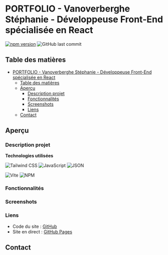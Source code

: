 # PORTFOLIO - Vanoverberghe Stéphanie - Développeuse Front-End spécialisée en React

[![npm version](https://badge.fury.io/js/npm.svg)](https://badge.fury.io/js/npm) ![GitHub last commit](https://img.shields.io/github/last-commit/stephanievanoverberghe/sv-portfolio)

## Table des matières

-   [PORTFOLIO - Vanoverberghe Stéphanie - Développeuse Front-End spécialisée en React](#portfolio---vanoverberghe-stéphanie---développeuse-front-end-spécialisée-en-react)
    -   [Table des matières](#table-des-matières)
    -   [Aperçu](#aperçu)
        -   [Description projet](#description-projet)
        -   [Fonctionnalités](#fonctionnalités)
        -   [Screenshots](#screenshots)
        -   [Liens](#liens)
    -   [Contact](#contact)

## Aperçu

### Description projet

**Technologies utilisées**

![Tailwind CSS](https://img.shields.io/badge/Tailwind_CSS-38B2AC?style=for-the-badge&logo=tailwind-css&logoColor=white)
![JavaScript](https://img.shields.io/badge/JavaScript-323330?style=for-the-badge&logo=javascript&logoColor=F7DF1E)
![JSON](https://img.shields.io/badge/json-5E5C5C?style=for-the-badge&logo=json&logoColor=white)

![Vite](https://img.shields.io/badge/Vite-B73BFE?style=for-the-badge&logo=vite&logoColor=FFD62E)
![NPM](https://img.shields.io/badge/npm-CB3837?style=for-the-badge&logo=npm&logoColor=white)

### Fonctionnalités

### Screenshots

### Liens

-   Code du site : [GitHub](https://github.com/stephanievanoverberghe/portfolio)
-   Site en direct : [GitHub Pages](https://stephanievanoverberghe.github.io/portfolio/)

## Contact
